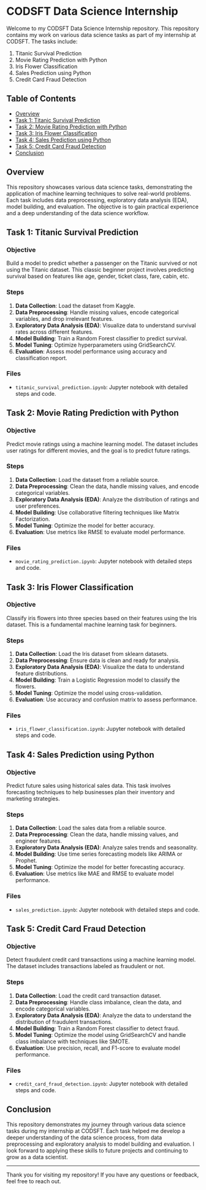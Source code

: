 # CODSFT Data Science Internship

Welcome to my CODSFT Data Science Internship repository. This repository contains my work on various data science tasks as part of my internship at CODSFT. The tasks include:

1. Titanic Survival Prediction
2. Movie Rating Prediction with Python
3. Iris Flower Classification
4. Sales Prediction using Python
5. Credit Card Fraud Detection

## Table of Contents

- [Overview](#overview)
- [Task 1: Titanic Survival Prediction](#task-1-titanic-survival-prediction)
- [Task 2: Movie Rating Prediction with Python](#task-2-movie-rating-prediction-with-python)
- [Task 3: Iris Flower Classification](#task-3-iris-flower-classification)
- [Task 4: Sales Prediction using Python](#task-4-sales-prediction-using-python)
- [Task 5: Credit Card Fraud Detection](#task-5-credit-card-fraud-detection)
- [Conclusion](#conclusion)

## Overview

This repository showcases various data science tasks, demonstrating the application of machine learning techniques to solve real-world problems. Each task includes data preprocessing, exploratory data analysis (EDA), model building, and evaluation. The objective is to gain practical experience and a deep understanding of the data science workflow.

## Task 1: Titanic Survival Prediction

### Objective

Build a model to predict whether a passenger on the Titanic survived or not using the Titanic dataset. This classic beginner project involves predicting survival based on features like age, gender, ticket class, fare, cabin, etc.

### Steps

1. **Data Collection**: Load the dataset from Kaggle.
2. **Data Preprocessing**: Handle missing values, encode categorical variables, and drop irrelevant features.
3. **Exploratory Data Analysis (EDA)**: Visualize data to understand survival rates across different features.
4. **Model Building**: Train a Random Forest classifier to predict survival.
5. **Model Tuning**: Optimize hyperparameters using GridSearchCV.
6. **Evaluation**: Assess model performance using accuracy and classification report.

### Files

- `titanic_survival_prediction.ipynb`: Jupyter notebook with detailed steps and code.

## Task 2: Movie Rating Prediction with Python

### Objective

Predict movie ratings using a machine learning model. The dataset includes user ratings for different movies, and the goal is to predict future ratings.

### Steps

1. **Data Collection**: Load the dataset from a reliable source.
2. **Data Preprocessing**: Clean the data, handle missing values, and encode categorical variables.
3. **Exploratory Data Analysis (EDA)**: Analyze the distribution of ratings and user preferences.
4. **Model Building**: Use collaborative filtering techniques like Matrix Factorization.
5. **Model Tuning**: Optimize the model for better accuracy.
6. **Evaluation**: Use metrics like RMSE to evaluate model performance.

### Files

- `movie_rating_prediction.ipynb`: Jupyter notebook with detailed steps and code.

## Task 3: Iris Flower Classification

### Objective

Classify iris flowers into three species based on their features using the Iris dataset. This is a fundamental machine learning task for beginners.

### Steps

1. **Data Collection**: Load the Iris dataset from sklearn datasets.
2. **Data Preprocessing**: Ensure data is clean and ready for analysis.
3. **Exploratory Data Analysis (EDA)**: Visualize the data to understand feature distributions.
4. **Model Building**: Train a Logistic Regression model to classify the flowers.
5. **Model Tuning**: Optimize the model using cross-validation.
6. **Evaluation**: Use accuracy and confusion matrix to assess performance.

### Files

- `iris_flower_classification.ipynb`: Jupyter notebook with detailed steps and code.

## Task 4: Sales Prediction using Python

### Objective

Predict future sales using historical sales data. This task involves forecasting techniques to help businesses plan their inventory and marketing strategies.

### Steps

1. **Data Collection**: Load the sales data from a reliable source.
2. **Data Preprocessing**: Clean the data, handle missing values, and engineer features.
3. **Exploratory Data Analysis (EDA)**: Analyze sales trends and seasonality.
4. **Model Building**: Use time series forecasting models like ARIMA or Prophet.
5. **Model Tuning**: Optimize the model for better forecasting accuracy.
6. **Evaluation**: Use metrics like MAE and RMSE to evaluate model performance.

### Files

- `sales_prediction.ipynb`: Jupyter notebook with detailed steps and code.

## Task 5: Credit Card Fraud Detection

### Objective

Detect fraudulent credit card transactions using a machine learning model. The dataset includes transactions labeled as fraudulent or not.

### Steps

1. **Data Collection**: Load the credit card transaction dataset.
2. **Data Preprocessing**: Handle class imbalance, clean the data, and encode categorical variables.
3. **Exploratory Data Analysis (EDA)**: Analyze the data to understand the distribution of fraudulent transactions.
4. **Model Building**: Train a Random Forest classifier to detect fraud.
5. **Model Tuning**: Optimize the model using GridSearchCV and handle class imbalance with techniques like SMOTE.
6. **Evaluation**: Use precision, recall, and F1-score to evaluate model performance.

### Files

- `credit_card_fraud_detection.ipynb`: Jupyter notebook with detailed steps and code.

## Conclusion

This repository demonstrates my journey through various data science tasks during my internship at CODSFT. Each task helped me develop a deeper understanding of the data science process, from data preprocessing and exploratory analysis to model building and evaluation. I look forward to applying these skills to future projects and continuing to grow as a data scientist.

---

Thank you for visiting my repository! If you have any questions or feedback, feel free to reach out.

